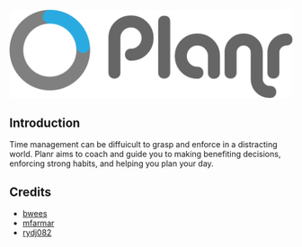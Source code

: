 
![Logo](https://raw.githubusercontent.com/bwees/Planr/master/doc/logo.png)

Introduction
------
Time management can be diffuicult to grasp and enforce in a distracting world. Planr aims to coach and guide you to making benefiting decisions, enforcing strong habits, and helping you plan your day. 

Credits
------
- [bwees](http://github.com/bwees)
- [mfarmar](http://github.com/mfarmar)
- [rydj082](http://github.com/rydj082)
